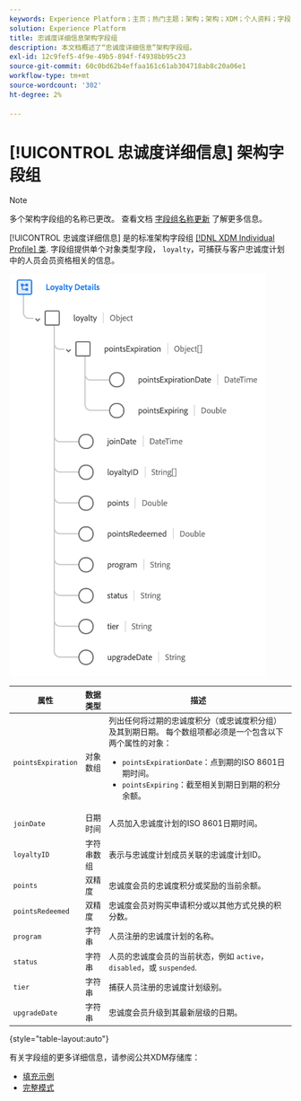 ```yaml
---
keywords: Experience Platform；主页；热门主题；架构；架构；XDM；个人资料；字段；架构；架构；忠诚度详细信息；架构设计；字段组；字段组；
solution: Experience Platform
title: 忠诚度详细信息架构字段组
description: 本文档概述了“忠诚度详细信息”架构字段组。
exl-id: 12c9fef5-4f9e-49b5-894f-f4938bb95c23
source-git-commit: 60c0bd62b4effaa161c61ab304718ab8c20a06e1
workflow-type: tm+mt
source-wordcount: '302'
ht-degree: 2%

---
```


# [!UICONTROL 忠诚度详细信息] 架构字段组

>[!NOTE]
>
>多个架构字段组的名称已更改。 查看文档 [字段组名称更新](../name-updates.md) 了解更多信息。

[!UICONTROL 忠诚度详细信息] 是的标准架构字段组 [[!DNL XDM Individual Profile] 类](../../classes/individual-profile.md). 字段组提供单个对象类型字段， `loyalty`，可捕获与客户忠诚度计划中的人员会员资格相关的信息。

![](../../images/field-groups/loyalty-details.png)

| 属性 | 数据类型 | 描述 |
| --- | --- | --- |
| `pointsExpiration` | 对象数组 | 列出任何将过期的忠诚度积分（或忠诚度积分组）及其到期日期。 每个数组项都必须是一个包含以下两个属性的对象： <ul><li>`pointsExpirationDate`：点到期的ISO 8601日期时间。</li><li>`pointsExpiring`：截至相关到期日到期的积分余额。</li></ul> |
| `joinDate` | 日期时间 | 人员加入忠诚度计划的ISO 8601日期时间。 |
| `loyaltyID` | 字符串数组 | 表示与忠诚度计划成员关联的忠诚度计划ID。 |
| `points` | 双精度 | 忠诚度会员的忠诚度积分或奖励的当前余额。 |
| `pointsRedeemed` | 双精度 | 忠诚度会员对购买申请积分或以其他方式兑换的积分数。 |
| `program` | 字符串 | 人员注册的忠诚度计划的名称。 |
| `status` | 字符串 | 人员的忠诚度会员的当前状态，例如 `active`， `disabled`，或 `suspended`. |
| `tier` | 字符串 | 捕获人员注册的忠诚度计划级别。 |
| `upgradeDate` | 字符串 | 忠诚度会员升级到其最新层级的日期。 |

{style="table-layout:auto"}

有关字段组的更多详细信息，请参阅公共XDM存储库：

* [填充示例](https://github.com/adobe/xdm/blob/master/components/fieldgroups/profile/profile-loyalty-details.example.1.json)
* [完整模式](https://github.com/adobe/xdm/blob/master/components/fieldgroups/profile/profile-loyalty-details.schema.json)
